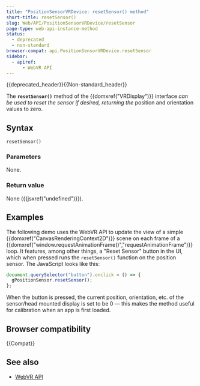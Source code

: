 ```yaml
---
title: "PositionSensorVRDevice: resetSensor() method"
short-title: resetSensor()
slug: Web/API/PositionSensorVRDevice/resetSensor
page-type: web-api-instance-method
status:
  - deprecated
  - non-standard
browser-compat: api.PositionSensorVRDevice.resetSensor
sidebar:
  - apiref:
      - WebVR API
---
```


{{deprecated_header}}{{Non-standard_header}}

The **`resetSensor()`** method of the {{domxref("VRDisplay")}} interface _can be used to reset the sensor if desired, returning the_ position and orientation values to zero.

## Syntax

```js-nolint
resetSensor()
```

### Parameters

None.

### Return value

None ({{jsxref("undefined")}}).

## Examples

The following demo uses the WebVR API to update the view of a simple {{domxref("CanvasRenderingContext2D")}} scene on each frame of a {{domxref("window.requestAnimationFrame()","requestAnimationFrame")}} loop. It features, among other things, a "Reset Sensor" button in the UI, which when pressed runs the `resetSensor()` function on the position sensor. The JavaScript looks like this:

```js
document.querySelector("button").onclick = () => {
  gPositionSensor.resetSensor();
};
```

When the button is pressed, the current position, orientation, etc. of the sensor/head mounted display is set to be 0 — this makes the method useful for calibration when an app is first loaded.

## Browser compatibility

{{Compat}}

## See also

- [WebVR API](/en-US/docs/Web/API/WebVR_API)
